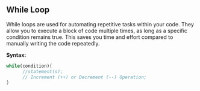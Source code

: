 ## While Loop

While loops are used for automating repetitive tasks within your code. They allow you to execute a block of code multiple times, as long as a specific condition remains true. This saves you time and effort compared to manually writing the code repeatedly.


**Syntax:**

```dart
while(condition){  
      //statement(s);  
      // Increment (++) or Decrement (--) Operation;  
}  
```